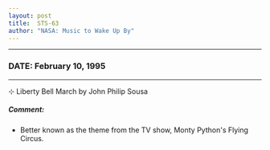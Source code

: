 ```yaml
---
layout: post
title:  STS-63
author: "NASA: Music to Wake Up By"
---
```


----
### DATE: February 10, 1995
----
⊹ Liberty Bell March by John Philip Sousa

##### Comment:
* Better known as the theme from the TV show, Monty Python's Flying Circus.
